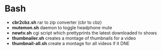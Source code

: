 # Bash

 * **cbr2cbz.sh**  rar to zip converter (cbr to cbz)
 * **mutemon.sh**  daemon to toggle headphone mute
 * **newtv.sh**  cgi script which prettyprints the latest downloaded tv shows
 * **thumbnailer.sh**  creates a montage of thumbnails for a video
 * **thumbnail-all.sh**  create a montage for all videos if it DNE
